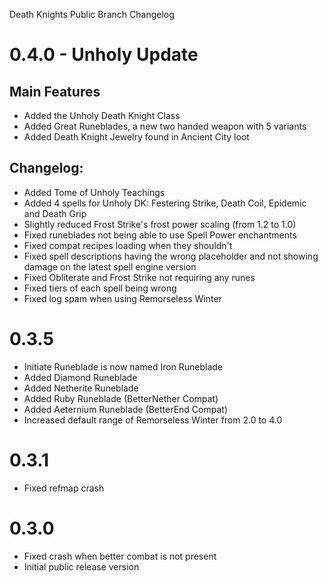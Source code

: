 Death Knights Public Branch Changelog

# 0.4.0 - Unholy Update

## Main Features
- Added the Unholy Death Knight Class
- Added Great Runeblades, a new two handed weapon with 5 variants
- Added Death Knight Jewelry found in Ancient City loot

## Changelog:
- Added Tome of Unholy Teachings
- Added 4 spells for Unholy DK: Festering Strike, Death Coil, Epidemic and Death Grip
- Slightly reduced Frost Strike's frost power scaling (from 1.2 to 1.0)
- Fixed runeblades not being able to use Spell Power enchantments
- Fixed compat recipes loading when they shouldn't
- Fixed spell descriptions having the wrong placeholder and not showing damage on the latest spell engine version
- Fixed Obliterate and Frost Strike not requiring any runes
- Fixed tiers of each spell being wrong
- Fixed log spam when using Remorseless Winter

# 0.3.5
- Initiate Runeblade is now named Iron Runeblade
- Added Diamond Runeblade
- Added Netherite Runeblade
- Added Ruby Runeblade (BetterNether Compat)
- Added Aeternium Runeblade (BetterEnd Compat)
- Increased default range of Remorseless Winter from 2.0 to 4.0

# 0.3.1
- Fixed refmap crash

# 0.3.0
- Fixed crash when better combat is not present
- Initial public release version